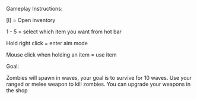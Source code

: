 Gameplay Instructions:

[I] = Open inventory

1 - 5 = select which item you want from hot bar

Hold right click = enter aim mode

Mouse click when holding an item = use item


Goal:

Zombies will spawn in waves, your goal is to survive for 10 waves. Use your ranged or melee weapon to kill zombies. You can upgrade your weapons in the shop
